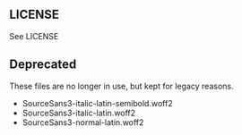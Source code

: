 ## LICENSE

See LICENSE

## Deprecated

These files are no longer in use, but kept for legacy reasons.

- SourceSans3-italic-latin-semibold.woff2
- SourceSans3-italic-latin.woff2
- SourceSans3-normal-latin.woff2
